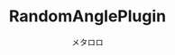 ---
title: RandomAnglePlugin
description: 指定間隔毎にランダムに角度を変更する映像エフェクトです
author: メタロロ
date:
keywords: [""]
category: [""]
---
